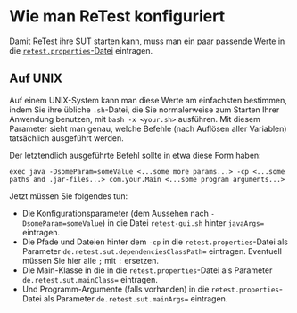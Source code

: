 Wie man ReTest konfiguriert
===========================

Damit ReTest ihre SUT starten kann, muss man ein paar passende Werte in die [`retest.properties`-Datei](../konfiguration/konfigurationsdatei.md) eintragen.

Auf UNIX
--------

Auf einem UNIX-System kann man diese Werte am einfachsten bestimmen, indem Sie ihre übliche `.sh`-Datei, die Sie normalerweise zum Starten Ihrer Anwendung benutzen, 
mit `bash -x <your.sh>` ausführen. Mit diesem Parameter sieht man genau, welche Befehle (nach Auflösen aller Variablen) tatsächlich ausgeführt werden.

Der letztendlich ausgeführte Befehl sollte in etwa diese Form haben:
    
    exec java -DsomeParam=someValue <...some more params...> -cp <...some paths and .jar-files...> com.your.Main <...some program arguments...>
    
Jetzt müssen Sie folgendes tun:

- Die Konfigurationsparameter (dem Aussehen nach `-DsomeParam=someValue`) in die Datei `retest-gui.sh` hinter `javaArgs=` eintragen.
- Die Pfade und Dateien hinter dem `-cp` in die `retest.properties`-Datei als Parameter `de.retest.sut.dependenciesClassPath=` eintragen. Eventuell müssen Sie hier alle `;` mit `:` ersetzen.
- Die Main-Klasse in die in die `retest.properties`-Datei als Parameter `de.retest.sut.mainClass=` eintragen.
- Und Programm-Argumente (falls vorhanden) in die `retest.properties`-Datei als Parameter `de.retest.sut.mainArgs=` eintragen.


